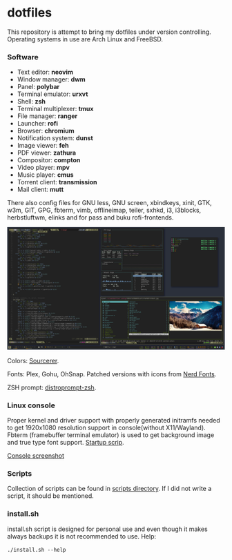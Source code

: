 # dotfiles

This repository is attempt to bring my dotfiles under version controlling. Operating systems in use are Arch Linux and FreeBSD.

### Software

+ Text editor:          **neovim**
+ Window manager:       **dwm**
+ Panel:                **polybar**
+ Terminal emulator:    **urxvt**
+ Shell:                **zsh**
+ Terminal multiplexer: **tmux**
+ File manager:         **ranger**
+ Launcher:             **rofi**
+ Browser:              **chromium**
+ Notification system:  **dunst**
+ Image viewer:         **feh**
+ PDF viewer:           **zathura**
+ Compositor:           **compton**
+ Video player:         **mpv**
+ Music player:         **cmus**
+ Torrent client:       **transmission**
+ Mail client:          **mutt**

There also config files for GNU less, GNU screen, xbindkeys, xinit, GTK, w3m, GIT, GPG, fbterm, vimb, offlineimap, teiler, sxhkd, i3, i3blocks, herbstluftwm, elinks and for pass and buku rofi-frontends.

![Screenshot](screenshots/screenshot.png?raw=true)

Colors: [Sourcerer](https://github.com/xero/sourcerer).

Fonts: Plex, Gohu, OhSnap. Patched versions with icons from [Nerd Fonts](https://github.com/ryanoasis/nerd-fonts).

ZSH prompt: [distroprompt-zsh](https://github.com/mjturt/distroprompt-zsh).

### Linux console

Proper kernel and driver support with properly generated initramfs needed to get 1920x1080 resolution support in console(without X11/Wayland). Fbterm (framebuffer terminal emulator) is used to get background image and true type font support. [Startup scrip](scripts/sh/fb).

[Console screenshot](screenshots/console.png?raw=true)

### Scripts

Collection of scripts can be found in [scripts directory](scripts). If I did not write a script, it should be mentioned.

### install.sh

install.sh script is designed for personal use and even though it makes always backups it is not recommended to use. Help:
```
./install.sh --help
```
